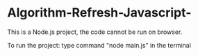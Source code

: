# Algorithm-Refresh-Javascript-

This is a Node.js project, the code cannot be run on browser.

To run the project: type command "node main.js" in the terminal